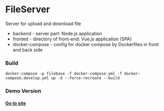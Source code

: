 # FileServer
Server for upload and download file
+ backend - server part: Node.js application
+ fronted - directory of front-end: Vue.js application (SPA)
+ docker-compose - config for docker compose by Dockerfiles in front and back side

### Build
```shell
docker-compose -p filebase -f docker-compose.yml -f docker-compose.develop.yml up -d --force-recreate --build
```
### Demo Version
#### <a href="http://bolart.ru">Go to site</a>
